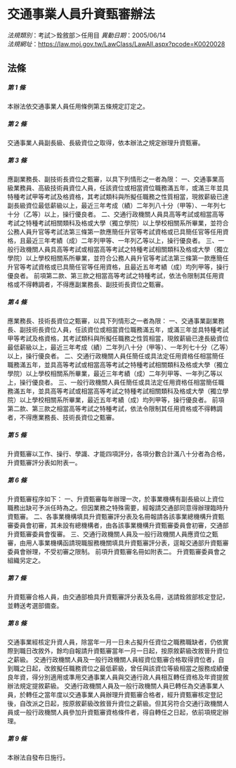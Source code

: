 # 交通事業人員升資甄審辦法

*法規類別*：考試＞銓敘部＞任用目
*異動日期*：2005/06/14  
*法規網址*：https://law.moj.gov.tw/LawClass/LawAll.aspx?pcode=K0020028



## 法條
##### 第 1 條
本辦法依交通事業人員任用條例第五條規定訂定之。

##### 第 2 條
交通事業人員副長級、長級資位之取得，依本辦法之規定辦理升資甄審。

##### 第 3 條
應副業務長、副技術長資位之甄審，以具下列情形之一者為限：
一、交通事業高級業務員、高級技術員資位人員，任該資位或相當資位職務滿五年，或滿三年並具特種考試甲等考試及格資格，其考試類科與所擬任職務之性質相當，現敘薪級已達副長級資位最低薪級以上，最近三年考成（績）二年列八十分（甲等）、一年列七十分（乙等）以上，操行優良者。
二、交通行政機關人員具高等考試或相當高等考試之特種考試相關類科及格或大學（獨立學院）以上學校相關系所畢業，並符合公務人員升官等考試法第三條第一款應簡任升官等考試資格或已具簡任官等任用資格，且最近三年考績（成）二年列甲等、一年列乙等以上，操行優良者。
三、一般行政機關人員具高等考試或相當高等考試之特種考試相關類科及格或大學（獨立學院）以上學校相關系所畢業，並符合公務人員升官等考試法第三條第一款應簡任升官等考試資格或已具簡任官等任用資格，且最近五年考績（成）均列甲等，操行優良者。
前項第二款、第三款之相當高等考試之特種考試，依法令限制其任用資格或不得轉調者，不得應副業務長、副技術長資位之甄審。

##### 第 4 條
應業務長、技術長資位之甄審，以具下列情形之一者為限：
一、交通事業副業務長、副技術長資位人員，任該資位或相當資位職務滿五年，或滿三年並具特種考試甲等考試及格資格，其考試類科與所擬任職務之性質相當，現敘薪級已達長級資位最低薪級以上，最近三年考成（績）二年列八十分（甲等）、一年列七十分（乙等）以上，操行優良者。
二、交通行政機關人員任簡任或具法定任用資格任相當簡任職務滿五年，並具高等考試或相當高等考試之特種考試相關類科及格或大學（獨立學院）以上學校相關系所畢業，最近三年考績（成）二年列甲等、一年列乙等以上，操行優良者。
三、一般行政機關人員任簡任或具法定任用資格任相當簡任職務滿五年，並具高等考試或相當高等考試之特種考試相關類科及格或大學（獨立學院）以上學校相關系所畢業，最近五年考績（成）均列甲等，操行優良者。
前項第二款、第三款之相當高等考試之特種考試，依法令限制其任用資格或不得轉調者，不得應業務長、技術長資位之甄審。

##### 第 5 條
升資甄審以工作、操行、學識、才能四項評分，各項分數合計滿八十分者為合格，升資甄審評分表如附表一。

##### 第 6 條
升資甄審程序如下：
一、升資甄審每年辦理一次，於事業機構有副長級以上資位職務出缺可予派任時為之。但因業務之特殊需要，經報請交通部同意得辦理臨時升資甄審。
二、各事業機構填具升資甄審評分表及名冊報請各該事業總機構升資甄審委員會初審，其未設有總機構者，由各該事業機構升資甄審委員會初審，交通部升資甄審委員會復審。
三、交通行政機關人員及一般行政機關人員應資位之甄審，由用人事業機構函請現職服務機關填具升資甄審評分表，逕報交通部升資甄審委員會辦理，不受初審之限制。
前項升資甄審名冊如附表二。
升資甄審委員會之組織另定之。

##### 第 7 條
升資甄審合格人員，由交通部檢具升資甄審評分表及名冊，送請銓敘部核定登記，並轉送考選部備查。

##### 第 8 條
交通事業經核定升資人員，除當年一月一日未占擬升任資位之職務職缺者，仍依實際到職日改敘外，餘均自報請升資甄審當年一月一日起，按原敘薪級改敘晉升資位之薪級。
交通行政機關人員及一般行政機關人員經資位甄審合格取得資位者，自到職之日起，改敘擬任職務資位之最低薪級，曾任與該資位等級相當之服務成績優良年資，得分別適用或準用交通事業人員與交通行政人員相互轉任資格及年資提敘辦法規定提敘薪級。
交通行政機關人員及一般行政機關人員已轉任為交通事業人員，於轉任之當年度以交通事業人員辦理升資甄審合格者，經升資甄審核定登記後，自改派之日起，按原敘薪級改敘晉升資位之薪級。但其另符合交通行政機關人員或一般行政機關人員參加升資甄審資格條件者，得自轉任之日起，依前項規定辦理。

##### 第 9 條
本辦法自發布日施行。



